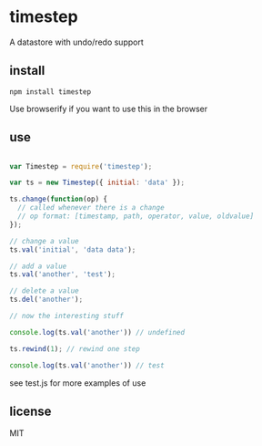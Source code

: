# timestep

A datastore with undo/redo support

## install

```npm install timestep```

Use browserify if you want to use this in the browser

## use

```javascript

var Timestep = require('timestep');

var ts = new Timestep({ initial: 'data' });

ts.change(function(op) {
  // called whenever there is a change
  // op format: [timestamp, path, operator, value, oldvalue]
});

// change a value
ts.val('initial', 'data data');

// add a value
ts.val('another', 'test');

// delete a value
ts.del('another');

// now the interesting stuff

console.log(ts.val('another')) // undefined

ts.rewind(1); // rewind one step

console.log(ts.val('another')) // test


```

see test.js for more examples of use

## license

MIT
